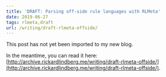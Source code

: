```yaml
---
title: 'DRAFT: Parsing off-side rule languages with RLMeta'
date: 2019-06-27
tags: rlmeta,draft
url: /writing/draft-rlmeta-offside/
---
```


This post has not yet been imported to my new blog.

In the meantime, you can read it here: [http://archive.rickardlindberg.me/writing/draft-rlmeta-offside/](http://archive.rickardlindberg.me/writing/draft-rlmeta-offside/).
